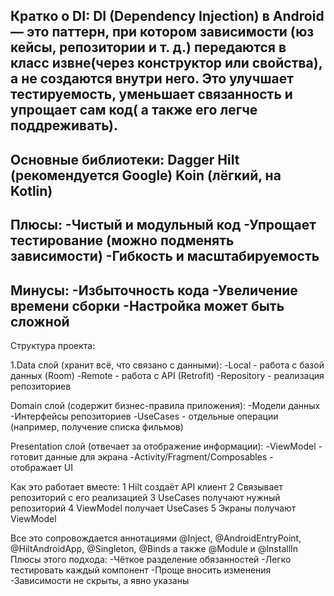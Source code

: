 Кратко о DI:
DI (Dependency Injection) в Android — это паттерн, при котором зависимости (юз кейсы, репозитории и т. д.) передаются в класс извне(через конструктор или свойства), а не создаются внутри него. 
Это улучшает тестируемость, уменьшает связанность и упрощает сам код( а также его легче поддреживать).
-----------
Основные библиотеки:
Dagger Hilt (рекомендуется Google)
Koin (лёгкий, на Kotlin)
---------
Плюсы:
-Чистый и модульный код
-Упрощает тестирование (можно подменять зависимости)
-Гибкость и масштабируемость
----
Минусы:
-Избыточность кода
-Увеличение времени сборки
-Настройка может быть сложной
----
Структура проекта:

1.Data слой (хранит всё, что связано с данными):
-Local - работа с базой данных (Room)
-Remote - работа с API (Retrofit)
-Repository - реализация репозиториев

Domain слой (содержит бизнес-правила приложения):
-Модели данных 
-Интерфейсы репозиториев
-UseCases - отдельные операции (например, получение списка фильмов)

Presentation слой (отвечает за отображение информации):
-ViewModel - готовит данные для экрана
-Activity/Fragment/Composables - отображает UI

Как это работает вместе:
1 Hilt создаёт API клиент
2 Связывает репозиторий с его реализацией
3 UseCases получают нужный репозиторий
4 ViewModel получает UseCases
5 Экраны получают ViewModel

Все это сопровождается аннотациями @Inject, @AndroidEntryPoint, @HiltAndroidApp, @Singleton, @Binds а также @Module и @InstallIn
Плюсы этого подхода:
-Чёткое разделение обязанностей
-Легко тестировать каждый компонент
-Проще вносить изменения
-Зависимости не скрыты, а явно указаны
